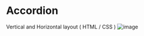 # Accordion
 Vertical and Horizontal layout ( HTML / CSS )
![image](https://user-images.githubusercontent.com/109617585/220496327-6636bbc0-853c-42eb-b646-220189afb8bc.png)
